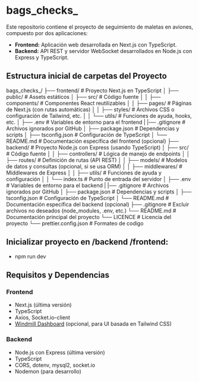 # bags_checks_

Este repositorio contiene el proyecto de seguimiento de maletas en aviones, compuesto por dos aplicaciones:
- **Frontend:** Aplicación web desarrollada en Next.js con TypeScript.
- **Backend:** API REST y servidor WebSocket desarrollados en Node.js con Express y TypeScript.

## Estructura inicial de carpetas del Proyecto

bags_checks_/
├── frontend/                     # Proyecto Next.js en TypeScript
│   ├── public/                   # Assets estáticos
│   ├── src/                      # Código fuente
│   │   ├── components/           # Componentes React reutilizables
│   │   ├── pages/                # Páginas de Next.js (con rutas automáticas)
│   │   ├── styles/               # Archivos CSS o configuración de Tailwind, etc.
│   │   └── utils/                # Funciones de ayuda, hooks, etc.
│   ├── .env                      # Variables de entorno para el frontend
|   |── .gitignore                # Archivos ignorados por GitHub
│   ├── package.json              # Dependencias y scripts
│   ├── tsconfig.json             # Configuración de TypeScript
│   └── README.md                 # Documentación específica del frontend (opcional)
├── backend/                      # Proyecto Node.js con Express (usando TypeScript)
│   ├── src/                      # Código fuente
│   │   ├── controllers/          # Lógica de manejo de endpoints
│   │   ├── routes/               # Definición de rutas (API REST)
│   │   ├── models/               # Modelos de datos y consultas (opcional, si se usa ORM)
│   │   ├── middlewares/          # Middlewares de Express
│   │   ├── utils/                # Funciones de ayuda y configuración
│   │   └── index.ts              # Punto de entrada del servidor
│   ├── .env                      # Variables de entorno para el backend
|   |── .gitignore                # Archivos ignorados por GitHub
│   ├── package.json              # Dependencias y scripts
│   ├── tsconfig.json             # Configuración de TypeScript
│   └── README.md                 # Documentación específica del backend (opcional)
├── .gitignore                    # Excluir archivos no deseados (node_modules, .env, etc.)
└── README.md                     # Documentación principal del proyecto
└── LICENCE                       # Licencia del proyecto
└── prettier.config.json          # Formateo de codigo

## Inicializar proyecto en /backend /frontend:
- npm run dev

## Requisitos y Dependencias

### Frontend
- Next.js (última versión)
- TypeScript
- Axios, Socket.io-client
- [Windmill Dashboard](https://github.com/estevanmaito/windmill-dashboard) (opcional, para UI basada en Tailwind CSS)

### Backend
- Node.js con Express (última versión)
- TypeScript
- CORS, dotenv, mysql2, socket.io
- Nodemon (para desarrollo)



